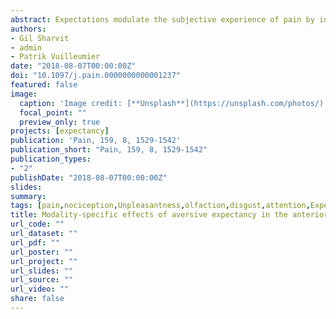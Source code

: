 ```yaml
---
abstract: Expectations modulate the subjective experience of pain by increasing sensitivity to nociceptive inputs, an effect mediated by brain regions such as the insula. However, it is still unknown whether the neural structures underlying pain expectancy hold sensory-specific information or, alternatively, code for modality-independent features (eg, unpleasantness), potentially common with other negative experiences. We used functional magnetic resonance imaging to investigate neural activity underlying the expectation of different, but comparably unpleasant, pain and disgust. We presented participants with visual cues predicting either a painful heat or disgusting odor, and assessed how they affected the subsequent subjective experience of stimuli from the same (within-modality) or opposite (cross-modal) modality. We found a reliable influence of expectancy on the subjective experience of stimuli whose modality matched that of the previous cue. At the brain level, this effect was mediated by the intermediate dysgranular section of the insula, whereas it was suppressed by more anterior agranular portions of the same region. Instead, no expectancy modulation was observed when the modality of the cue differed from that of the subsequent stimulus. Our data suggest that the insular cortex encodes prospective aversive events in terms of their modality-specific features, and whether they match with subsequent stimulations.
authors:
- Gil Sharvit
- admin
- Patrik Vuilleumier
date: "2018-08-07T00:00:00Z"
doi: "10.1097/j.pain.0000000000001237"
featured: false
image: 
  caption: 'Image credit: [**Unsplash**](https://unsplash.com/photos/)'
  focal_point: ""
  preview_only: true
projects: [expectancy]
publication: 'Pain, 159, 8, 1529-1542'
publication_short: "Pain, 159, 8, 1529-1542"
publication_types:
- "2"
publishDate: "2018-08-07T00:00:00Z"
slides: 
summary:
tags: [pain,nociception,Unpleasantness,olfaction,disgust,attention,Expectancy,Nocebo,Top-down,Bayesian Coding,fMRI,neuroimaging,MVPA,Insula,Cingulate Cortex,dMPFC,Prefrontal cortex,TPJ,sequential-task paradigm]
title: Modality-specific effects of aversive expectancy in the anterior insula and medial prefrontal cortex
url_code: ""
url_dataset: ""
url_pdf: ""
url_poster: ""
url_project: ""
url_slides: ""
url_source: ""
url_video: ""
share: false
---
```


